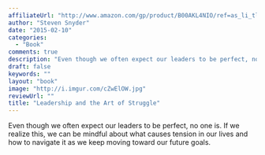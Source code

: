 ```yaml
---
affiliateUrl: "http://www.amazon.com/gp/product/B00AKL4NIO/ref=as_li_tl?ie=UTF8&camp=1789&creative=390957&creativeASIN=B00AKL4NIO&linkCode=as2&tag=jaktre-20&linkId=U2OB4447RHDFIID2"
author: "Steven Snyder"
date: "2015-02-10"
categories:
  - "Book"
comments: true
description: "Even though we often expect our leaders to be perfect, no one is.  If we realize this, we can be mindful about what causes tension in our lives and ho"
draft: false
keywords: ""
layout: "book"
image: "http://i.imgur.com/cZwElOW.jpg"
reviewUrl: ""
title: "Leadership and the Art of Struggle"
---
```


Even though we often expect our leaders to be perfect, no one is.  If we realize this, we can be mindful about what causes tension in our lives and how to navigate it as we keep moving toward our future goals.
